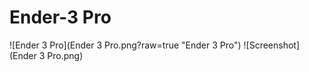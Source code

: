 # Ender-3 Pro
![Ender 3 Pro](Ender 3 Pro.png?raw=true "Ender 3 Pro")
![Screenshot](Ender 3 Pro.png)
